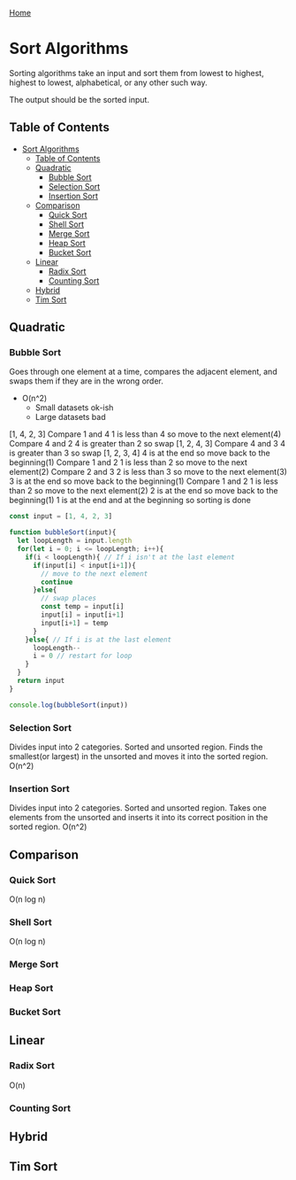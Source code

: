 [Home](./README.md)

# Sort Algorithms
Sorting algorithms take an input and sort them from lowest to highest, highest to lowest, alphabetical, or any other such way.

The output should be the sorted input.

## Table of Contents

<!-- TOC -->

- [Sort Algorithms](#sort-algorithms)
  - [Table of Contents](#table-of-contents)
  - [Quadratic](#quadratic)
    - [Bubble Sort](#bubble-sort)
    - [Selection Sort](#selection-sort)
    - [Insertion Sort](#insertion-sort)
  - [Comparison](#comparison)
    - [Quick Sort](#quick-sort)
    - [Shell Sort](#shell-sort)
    - [Merge Sort](#merge-sort)
    - [Heap Sort](#heap-sort)
    - [Bucket Sort](#bucket-sort)
  - [Linear](#linear)
    - [Radix Sort](#radix-sort)
    - [Counting Sort](#counting-sort)
  - [Hybrid](#hybrid)
  - [Tim Sort](#tim-sort)

<!-- /TOC -->

## Quadratic

### Bubble Sort
Goes through one element at a time, compares the adjacent element, and swaps them if they are in the wrong order.
- O(n^2)
  - Small datasets ok-ish
  - Large datasets bad

[1, 4, 2, 3]
Compare 1 and 4
  1 is less than 4 so move to the next element(4)
Compare 4 and 2
  4 is greater than 2 so swap
  [1, 2, 4, 3]
  Compare 4 and 3
    4 is greater than 3 so swap
    [1, 2, 3, 4]
    4 is at the end so move back to the beginning(1)
Compare 1 and 2
  1 is less than 2 so move to the next element(2)
Compare 2 and 3
  2 is less than 3 so move to the next element(3)
3 is at the end so move back to the beginning(1)
Compare 1 and 2
  1 is less than 2 so move to the next element(2)
2 is at the end so move back to the beginning(1)
1 is at the end and at the beginning so sorting is done

```javascript
const input = [1, 4, 2, 3]

function bubbleSort(input){
  let loopLength = input.length
  for(let i = 0; i <= loopLength; i++){
    if(i < loopLength){ // If i isn't at the last element
      if(input[i] < input[i+1]){
        // move to the next element
        continue
      }else{
        // swap places
        const temp = input[i]
        input[i] = input[i+1]
        input[i+1] = temp
      }
    }else{ // If i is at the last element
      loopLength--
      i = 0 // restart for loop
    }
  }
  return input
}

console.log(bubbleSort(input))
```

### Selection Sort
Divides input into 2 categories. Sorted and unsorted region. Finds the smallest(or largest) in the unsorted and moves it into the sorted region.
O(n^2)

### Insertion Sort
Divides input into 2 categories. Sorted and unsorted region. Takes one elements from the unsorted and inserts it into its correct position in the sorted region.
O(n^2)

## Comparison

### Quick Sort
O(n log n)

### Shell Sort
O(n log n)

### Merge Sort
### Heap Sort
### Bucket Sort

## Linear

### Radix Sort
O(n)

### Counting Sort

## Hybrid

## Tim Sort